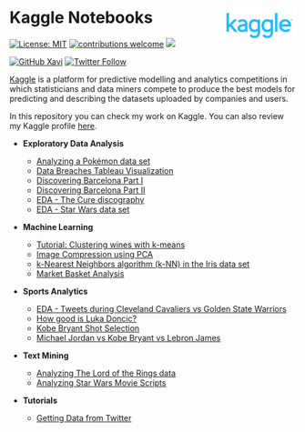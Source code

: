 # Kaggle Notebooks <img src='kaggle-logo.png' align="right" height="60" /></a>

<!-- badges: start -->
[![License: MIT](https://img.shields.io/badge/License-MIT-blue.svg)](https://opensource.org/licenses/MIT)
[![contributions welcome](https://img.shields.io/badge/contributions-welcome-brightgreen.svg?style=flat)](https://github.com/xavivg91/kaggle-notebooks/issues/new)
![](https://visitor-badge.glitch.me/badge?page_id=github.com/xavivg91/kaggle-notebooks)
<!-- [![HitCount](http://hits.dwyl.com/xavivg91/kaggle-notebooks.svg)](http://hits.dwyl.com/xavivg91/kaggle-notebooks) -->

[![GitHub Xavi](https://img.shields.io/github/followers/xavivg91?label=follow&style=social)](https://github.com/xavivg91/)
[![Twitter Follow](https://img.shields.io/twitter/url/https/twitter.com/Xavier91vg.svg?style=social&label=Follow%20%40Xavier91vg)](https://twitter.com/Xavier91vg)
<!-- badges: end -->

[Kaggle](https://www.kaggle.com/) is a platform for predictive modelling and analytics competitions in which statisticians and data miners compete to produce the
best models for predicting and describing the datasets uploaded by companies and users.

In this repository you can check my work on Kaggle. You can also review my Kaggle profile [here](https://www.kaggle.com/xvivancos/kernels).

- **Exploratory Data Analysis**
  - [Analyzing a Pokémon data set](https://www.kaggle.com/xvivancos/analyzing-a-pok-mon-data-set-my-first-kernel)
  - [Data Breaches Tableau Visualization](https://www.kaggle.com/xvivancos/data-breaches-tableau-visualization)
  - [Discovering Barcelona Part I](https://www.kaggle.com/xvivancos/discovering-barcelona-part-i)
  - [Discovering Barcelona Part II](https://www.kaggle.com/xvivancos/discovering-barcelona-part-ii)
  - [EDA - The Cure discography](https://www.kaggle.com/xvivancos/eda-the-cure-discography)
  - [EDA - Star Wars data set](https://www.kaggle.com/xvivancos/eda-star-wars-data-set)
  
- **Machine Learning**
  - [Tutorial: Clustering wines with k-means](https://www.kaggle.com/xvivancos/tutorial-clustering-wines-with-k-means)
  - [Image Compression using PCA](https://www.kaggle.com/xvivancos/image-compression-using-pca)
  - [k-Nearest Neighbors algorithm (k-NN) in the Iris data set](https://www.kaggle.com/xvivancos/tutorial-knn-in-the-iris-data-set)
  - [Market Basket Analysis](https://www.kaggle.com/xvivancos/market-basket-analysis)
  
- **Sports Analytics**
  - [EDA - Tweets during Cleveland Cavaliers vs Golden State Warriors](https://www.kaggle.com/xvivancos/eda-tweets-during-cavaliers-vs-warriors)
  - [How good is Luka Doncic?](https://www.kaggle.com/xvivancos/how-good-is-luka-doncic)
  - [Kobe Bryant Shot Selection](https://www.kaggle.com/xvivancos/kobe-bryant-shot-selection)
  - [Michael Jordan vs Kobe Bryant vs Lebron James](https://www.kaggle.com/xvivancos/michael-jordan-vs-kobe-bryant-vs-lebron-james)
  
- **Text Mining**
  - [Analyzing The Lord of the Rings data](https://www.kaggle.com/xvivancos/analyzing-the-lord-of-the-rings-data)
  - [Analyzing Star Wars Movie Scripts](https://www.kaggle.com/xvivancos/analyzing-star-wars-movie-scripts)
  
- **Tutorials**
  - [Getting Data from Twitter](https://www.kaggle.com/xvivancos/tutorial-getting-data-from-twitter)
